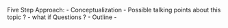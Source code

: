 
Five Step Approach:
	- Conceptualization
		- Possible talking points about this topic ?
			- what if Questions ?
	- Outline
		-  